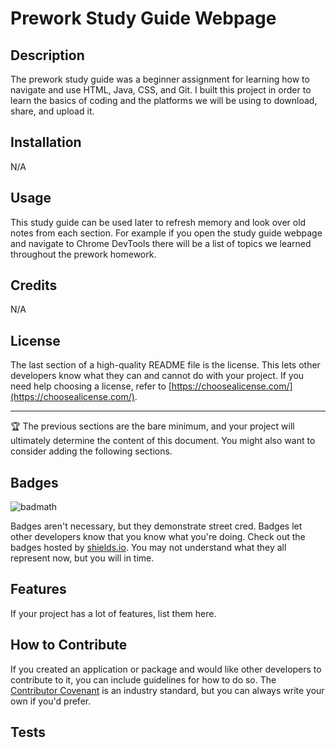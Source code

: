 # Prework Study Guide Webpage

## Description

The prework study guide was a beginner assignment for learning how to navigate and use HTML, Java, CSS, and Git. I built this project in order to learn the basics of coding and the platforms we will be using to download, share, and upload it. 

## Installation

N/A

## Usage

This study guide can be used later to refresh memory and look over old notes from each section. For example if you open the study guide webpage and navigate to Chrome DevTools there will be a list of topics we learned throughout the prework homework.

## Credits

N/A

## License

The last section of a high-quality README file is the license. This lets other developers know what they can and cannot do with your project. If you need help choosing a license, refer to [https://choosealicense.com/](https://choosealicense.com/).

---

🏆 The previous sections are the bare minimum, and your project will ultimately determine the content of this document. You might also want to consider adding the following sections.

## Badges

![badmath](https://img.shields.io/github/languages/top/nielsenjared/badmath)

Badges aren't necessary, but they demonstrate street cred. Badges let other developers know that you know what you're doing. Check out the badges hosted by [shields.io](https://shields.io/). You may not understand what they all represent now, but you will in time.

## Features

If your project has a lot of features, list them here.

## How to Contribute

If you created an application or package and would like other developers to contribute to it, you can include guidelines for how to do so. The [Contributor Covenant](https://www.contributor-covenant.org/) is an industry standard, but you can always write your own if you'd prefer.

## Tests


